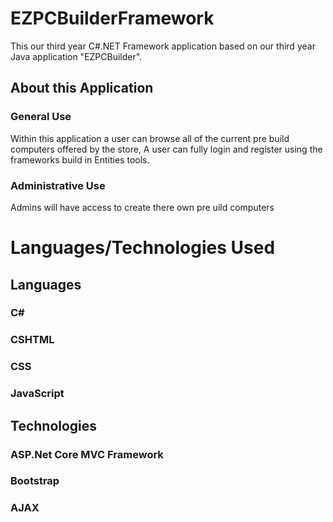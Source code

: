 # EZPCBuilderFramework
This our third year C#.NET Framework application based on our third year Java application "EZPCBuilder".

## About this Application
### General Use
Within this application a user can browse all of the current pre build computers offered by the store, A user can fully login and register using the frameworks build in Entities tools.
### Administrative Use
Admins will have access to create there own pre uild computers 

# Languages/Technologies Used
## Languages 
### C#
### CSHTML
### CSS
### JavaScript
## Technologies
### ASP.Net Core MVC Framework
### Bootstrap
### AJAX
